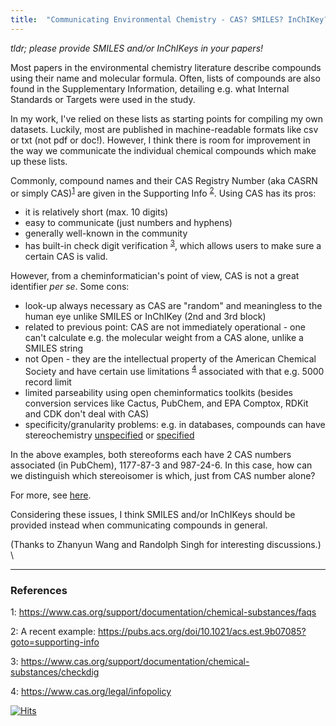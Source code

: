 ```yaml
---
title:  "Communicating Environmental Chemistry - CAS? SMILES? InChIKey?"
---
```



*tldr; please provide SMILES and/or InChIKeys in your papers!*


Most papers in the environmental chemistry literature describe compounds using their name and molecular formula. Often, lists of compounds are also found in the Supplementary Information, detailing e.g. what Internal Standards or Targets were used in the study.


In my work, I've relied on these lists as starting points for compiling my own datasets. Luckily, most are published in machine-readable formats like csv or txt (not pdf or doc!). However, I think there is room for improvement in the way we communicate the individual chemical compounds which make up these lists.


Commonly, compound names and their CAS Registry Number (aka CASRN or simply CAS)<sup>[1](#cas)</sup> are given in the Supporting Info <sup>[2](#anliker2020)</sup>. Using CAS has its pros:

* it is relatively short (max. 10 digits)
* easy to communicate (just numbers and hyphens)
* generally well-known in the community
* has built-in check digit verification <sup>[3](#casdig)</sup>, which allows users to make sure a certain CAS is valid.


However, from a cheminformatician's point of view, CAS is not a great identifier *per se*. Some cons:

* look-up always necessary as CAS are "random" and meaningless to the human eye unlike SMILES or InChIKey (2nd and 3rd block)
* related to previous point: CAS are not immediately operational - one can't calculate e.g. the molecular weight from a CAS alone, unlike a SMILES string
* not Open - they are the intellectual property of the American Chemical Society and have certain use limitations <sup>[4](#infopol)</sup> associated with that e.g. 5000 record limit 
* limited parseability using open cheminformatics toolkits (besides conversion services like Cactus, PubChem, and EPA Comptox, RDKit and CDK don't deal with CAS)
* specificity/granularity problems: e.g. in databases, compounds can have stereochemistry [unspecified](https://pubchem.ncbi.nlm.nih.gov/compound/3680) or [specified](https://pubchem.ncbi.nlm.nih.gov/compound/236702)


In the above examples, both stereoforms each have 2 CAS numbers associated (in PubChem), 1177-87-3 and 987-24-6. In this case, how can we distinguish which stereoisomer is which, just from CAS number alone?

For more, see [here](https://en.wikipedia.org/wiki/CAS_Registry_Number).


Considering these issues, I think SMILES and/or InChIKeys should be provided instead when communicating compounds in general.


(Thanks to Zhanyun Wang and Randolph Singh for interesting discussions.)
\
\

---

### References

<a name="cas">1</a>: https://www.cas.org/support/documentation/chemical-substances/faqs

<a name="anliker2020">2</a>: A recent example: https://pubs.acs.org/doi/10.1021/acs.est.9b07085?goto=supporting-info

<a name="casdig">3</a>: https://www.cas.org/support/documentation/chemical-substances/checkdig

<a name="infopol">4</a>: https://www.cas.org/legal/infopolicy 


[![Hits](https://hits.seeyoufarm.com/api/count/incr/badge.svg?url=https%3A%2F%2Fadelenel.ai%2Fcommunicatingenvchem%2F&count_bg=%23609C2A&title_bg=%23555555&icon=&icon_color=%23E7E7E7&title=hits&edge_flat=false)](https://hits.seeyoufarm.com) 
